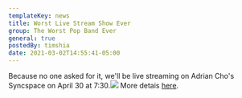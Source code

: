 ```yaml
---
templateKey: news
title: Worst Live Stream Show Ever
group: The Worst Pop Band Ever
general: true
postedBy: timshia
date: 2021-03-02T14:55:41-05:00
---
```

Because no one asked for it, we'll be live streaming on Adrian Cho's Syncspace on April 30 at 7:30.![](https://www.ppfhouse.com/img/music/Tainan.jpg) More detais [here](https://syncspace.live/show/worst-pop-band-ever/).